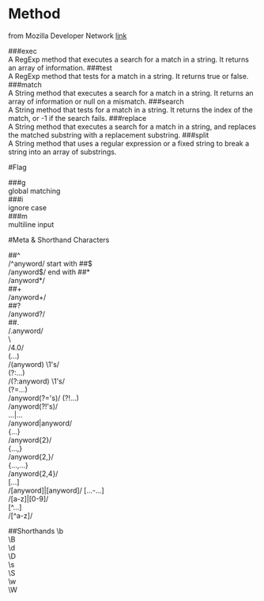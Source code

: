 # Method

from Mozilla Developer Network [link](https://developer.mozilla.org/en-US/docs/Web/JavaScript/Guide/Regular_Expressions)

###exec 	
A RegExp method that executes a search for a match in a string. It returns an array of information.
###test 	
A RegExp method that tests for a match in a string. It returns true or false.
###match 	
A String method that executes a search for a match in a string. It returns an array of information or null on a mismatch.
###search 	
A String method that tests for a match in a string. It returns the index of the match, or -1 if the search fails.
###replace 	
A String method that executes a search for a match in a string, and replaces the matched substring with a replacement substring.
###split 	
A String method that uses a regular expression or a fixed string to break a string into an array of substrings.

#Flag

###g  
global matching 	
###i 	
ignore case 	
###m 	
multiline input

#Meta & Shorthand Characters

##^ 	
/^anyword/ 	start with
##$ 	
/anyword$/ end with
##* 	
/anyword*/ 	
##+ 	
/anyword+/ 	
##? 	
/anyword?/ 	
##. 	
/.anyword/ 	
\ 	
/4\.0/ 	
(...) 	
/(anyword) \1's/ 	
(?:...) 	
/(?:anyword) \1's/ 	
(?=...) 	
/anyword(?='s)/ 
(?!...) 	
/anyword(?!'s)/ 	
...|... 	
/anyword|anyword/ 	
{...} 	
/anyword{2}/ 	
{...,} 	
/anyword{2,}/ 	
{...,...} 	
/anyword{2,4}/ 	 
[...] 	
/[anyword]|[anyword]/ 
[...-...] 	
/[a-z]|[0-9]/ 	
[^...] 	
/[^a-z]/ 	

##Shorthands
\b 		
\B 		
\d 		
\D 	
\s 	 	
\S 		
\w 		
\W 	
